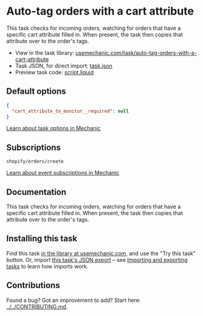 # Auto-tag orders with a cart attribute

This task checks for incoming orders, watching for orders that have a specific cart attribute filled in. When present, the task then copies that attribute over to the order's tags.

* View in the task library: [usemechanic.com/task/auto-tag-orders-with-a-cart-attribute](https://usemechanic.com/task/auto-tag-orders-with-a-cart-attribute)
* Task JSON, for direct import: [task.json](../../tasks/auto-tag-orders-with-a-cart-attribute.json)
* Preview task code: [script.liquid](./script.liquid)

## Default options

```json
{
  "cart_attribute_to_monitor__required": null
}
```

[Learn about task options in Mechanic](https://docs.usemechanic.com/article/471-task-options)

## Subscriptions

```liquid
shopify/orders/create
```

[Learn about event subscriptions in Mechanic](https://docs.usemechanic.com/article/408-subscriptions)

## Documentation

This task checks for incoming orders, watching for orders that have a specific cart attribute filled in. When present, the task then copies that attribute over to the order's tags.

## Installing this task

Find this task [in the library at usemechanic.com](https://usemechanic.com/task/auto-tag-orders-with-a-cart-attribute), and use the "Try this task" button. Or, import [this task's JSON export](../../tasks/auto-tag-orders-with-a-cart-attribute.json) – see [Importing and exporting tasks](https://docs.usemechanic.com/article/505-importing-and-exporting-tasks) to learn how imports work.

## Contributions

Found a bug? Got an improvement to add? Start here: [../../CONTRIBUTING.md](../../CONTRIBUTING.md).

